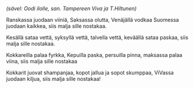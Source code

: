 <i>(sävel: Oodi ilolle, san. Tampereen Viva ja T.Hiltunen)</i>

Ranskassa juodaan viiniä,
Saksassa olutta, Venäjällä vodkaa
Suomessa juodaan kaikkea,
siis malja sille nostakaa.

Kesällä sataa vettä,
syksyllä vettä, talvella vettä,
keväällä sataa paskaa,
siis malja sille nostakaa.

Kokkareilla palaa fyrkka,
Kepuilla paska, persuilla pinna,
maksassa palaa viina,
siis malja sille nostakaa

Kokkarit juovat shampanjaa,
kopot jallua ja sopot skumppaa,
ViVassa juodaan kiljua,
siis malja sille nostakaa!
